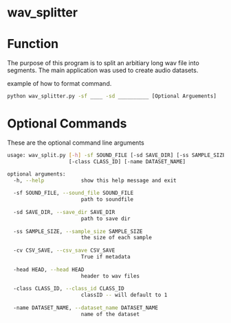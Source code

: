# wav_splitter


# Function

The purpose of this program is to split an arbitiary long wav file into segments. The main application was used to create audio datasets.

example of how to format command.
```bash
python wav_splitter.py -sf ____ -sd __________ [Optional Arguements]
```

# Optional Commands

These are the optional command line arguments

```bash
usage: wav_split.py [-h] -sf SOUND_FILE [-sd SAVE_DIR] [-ss SAMPLE_SIZE] [-cv CSV_SAVE] [-head HEAD]
                    [-class CLASS_ID] [-name DATASET_NAME]

optional arguments:
  -h, --help            show this help message and exit
  
  -sf SOUND_FILE, --sound_file SOUND_FILE
                        path to soundfile
                        
  -sd SAVE_DIR, --save_dir SAVE_DIR
                        path to save dir
                        
  -ss SAMPLE_SIZE, --sample_size SAMPLE_SIZE
                        the size of each sample
                        
  -cv CSV_SAVE, --csv_save CSV_SAVE
                        True if metadata
                        
  -head HEAD, --head HEAD
                        header to wav files
                        
  -class CLASS_ID, --class_id CLASS_ID
                        classID -- will default to 1
                        
  -name DATASET_NAME, --dataset_name DATASET_NAME
                        name of the dataset
```



